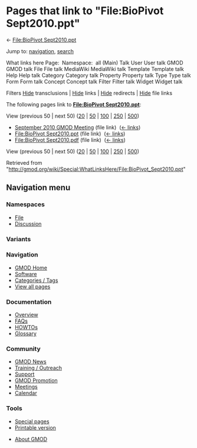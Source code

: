 <div id="mw-page-base" class="noprint">

</div>

<div id="mw-head-base" class="noprint">

</div>

<div id="content" class="mw-body" role="main">

<span id="top"></span>

<div id="mw-js-message" style="display:none;">

</div>



# <span dir="auto">Pages that link to "File:BioPivot Sept2010.ppt"</span>

<div id="bodyContent">

<div id="contentSub">

← [File:BioPivot
Sept2010.ppt](/wiki/File:BioPivot_Sept2010.ppt "File:BioPivot Sept2010.ppt")

</div>

<div id="jump-to-nav" class="mw-jump">

Jump to: [navigation](#mw-navigation), [search](#p-search)

</div>

<div id="mw-content-text">

What links here Page:  Namespace:  all (Main) Talk User User talk GMOD
GMOD talk File File talk MediaWiki MediaWiki talk Template Template talk
Help Help talk Category Category talk Property Property talk Type Type
talk Form Form talk Concept Concept talk Filter Filter talk Widget
Widget talk

Filters
[Hide](/mediawiki/index.php?title=Special:WhatLinksHere/File:BioPivot_Sept2010.ppt&hidetrans=1 "Special:WhatLinksHere/File:BioPivot Sept2010.ppt")
transclusions \|
[Hide](/mediawiki/index.php?title=Special:WhatLinksHere/File:BioPivot_Sept2010.ppt&hidelinks=1 "Special:WhatLinksHere/File:BioPivot Sept2010.ppt")
links \|
[Hide](/mediawiki/index.php?title=Special:WhatLinksHere/File:BioPivot_Sept2010.ppt&hideredirs=1 "Special:WhatLinksHere/File:BioPivot Sept2010.ppt")
redirects \|
[Hide](/mediawiki/index.php?title=Special:WhatLinksHere/File:BioPivot_Sept2010.ppt&hideimages=1 "Special:WhatLinksHere/File:BioPivot Sept2010.ppt")
file links

The following pages link to **[File:BioPivot
Sept2010.ppt](/wiki/File:BioPivot_Sept2010.ppt "File:BioPivot Sept2010.ppt")**:

View (previous 50 \| next 50)
([20](/mediawiki/index.php?title=Special:WhatLinksHere/File:BioPivot_Sept2010.ppt&limit=20 "Special:WhatLinksHere/File:BioPivot Sept2010.ppt")
\|
[50](/mediawiki/index.php?title=Special:WhatLinksHere/File:BioPivot_Sept2010.ppt&limit=50 "Special:WhatLinksHere/File:BioPivot Sept2010.ppt")
\|
[100](/mediawiki/index.php?title=Special:WhatLinksHere/File:BioPivot_Sept2010.ppt&limit=100 "Special:WhatLinksHere/File:BioPivot Sept2010.ppt")
\|
[250](/mediawiki/index.php?title=Special:WhatLinksHere/File:BioPivot_Sept2010.ppt&limit=250 "Special:WhatLinksHere/File:BioPivot Sept2010.ppt")
\|
[500](/mediawiki/index.php?title=Special:WhatLinksHere/File:BioPivot_Sept2010.ppt&limit=500 "Special:WhatLinksHere/File:BioPivot Sept2010.ppt"))

- [September 2010 GMOD
  Meeting](/wiki/September_2010_GMOD_Meeting "September 2010 GMOD Meeting")
  (file link) ‎ <span class="mw-whatlinkshere-tools">([←
  links](/mediawiki/index.php?title=Special:WhatLinksHere&target=September+2010+GMOD+Meeting "Special:WhatLinksHere"))</span>
- [File:BioPivot
  Sept2010.ppt](/wiki/File:BioPivot_Sept2010.ppt "File:BioPivot Sept2010.ppt")
  (file link) ‎ <span class="mw-whatlinkshere-tools">([←
  links](/mediawiki/index.php?title=Special:WhatLinksHere&target=File%3ABioPivot+Sept2010.ppt "Special:WhatLinksHere"))</span>
- [File:BioPivot
  Sept2010.pdf](/wiki/File:BioPivot_Sept2010.pdf "File:BioPivot Sept2010.pdf")
  (file link) ‎ <span class="mw-whatlinkshere-tools">([←
  links](/mediawiki/index.php?title=Special:WhatLinksHere&target=File%3ABioPivot+Sept2010.pdf "Special:WhatLinksHere"))</span>

View (previous 50 \| next 50)
([20](/mediawiki/index.php?title=Special:WhatLinksHere/File:BioPivot_Sept2010.ppt&limit=20 "Special:WhatLinksHere/File:BioPivot Sept2010.ppt")
\|
[50](/mediawiki/index.php?title=Special:WhatLinksHere/File:BioPivot_Sept2010.ppt&limit=50 "Special:WhatLinksHere/File:BioPivot Sept2010.ppt")
\|
[100](/mediawiki/index.php?title=Special:WhatLinksHere/File:BioPivot_Sept2010.ppt&limit=100 "Special:WhatLinksHere/File:BioPivot Sept2010.ppt")
\|
[250](/mediawiki/index.php?title=Special:WhatLinksHere/File:BioPivot_Sept2010.ppt&limit=250 "Special:WhatLinksHere/File:BioPivot Sept2010.ppt")
\|
[500](/mediawiki/index.php?title=Special:WhatLinksHere/File:BioPivot_Sept2010.ppt&limit=500 "Special:WhatLinksHere/File:BioPivot Sept2010.ppt"))

</div>

<div class="printfooter">

Retrieved from
"<http://gmod.org/wiki/Special:WhatLinksHere/File:BioPivot_Sept2010.ppt>"

</div>

<div id="catlinks" class="catlinks catlinks-allhidden">

</div>

<div class="visualClear">

</div>

</div>

</div>

<div id="mw-navigation">

## Navigation menu

<div id="mw-head">



<div id="left-navigation">

<div id="p-namespaces" class="vectorTabs" role="navigation"
aria-labelledby="p-namespaces-label">

### Namespaces

- <span id="ca-nstab-image"><a href="/wiki/File:BioPivot_Sept2010.ppt" accesskey="c"
  title="View the file page [c]">File</a></span>
- <span id="ca-talk"><a
  href="/mediawiki/index.php?title=File_talk:BioPivot_Sept2010.ppt&amp;action=edit&amp;redlink=1"
  accesskey="t"
  title="Discussion about the content page [t]">Discussion</a></span>

</div>

<div id="p-variants" class="vectorMenu emptyPortlet" role="navigation"
aria-labelledby="p-variants-label">

### 

### Variants[](#)

<div class="menu">

</div>

</div>

</div>

<div id="right-navigation">





</div>



</div>

</div>

</div>

<div id="mw-panel">

<div id="p-logo" role="banner">

<a href="/wiki/Main_Page"
style="background-image: url(http://gmod.org/images/GMOD-cogs.png);"
title="Visit the main page"></a>

</div>

<div id="p-Navigation" class="portal" role="navigation"
aria-labelledby="p-Navigation-label">

### Navigation

<div class="body">

- <span id="n-GMOD-Home">[GMOD Home](/wiki/Main_Page)</span>
- <span id="n-Software">[Software](/wiki/GMOD_Components)</span>
- <span id="n-Categories-.2F-Tags">[Categories /
  Tags](/wiki/Categories)</span>
- <span id="n-View-all-pages">[View all
  pages](/wiki/Special:AllPages)</span>

</div>

</div>

<div id="p-Documentation" class="portal" role="navigation"
aria-labelledby="p-Documentation-label">

### Documentation

<div class="body">

- <span id="n-Overview">[Overview](/wiki/Overview)</span>
- <span id="n-FAQs">[FAQs](/wiki/Category:FAQ)</span>
- <span id="n-HOWTOs">[HOWTOs](/wiki/Category:HOWTO)</span>
- <span id="n-Glossary">[Glossary](/wiki/Glossary)</span>

</div>

</div>

<div id="p-Community" class="portal" role="navigation"
aria-labelledby="p-Community-label">

### Community

<div class="body">

- <span id="n-GMOD-News">[GMOD News](/wiki/GMOD_News)</span>
- <span id="n-Training-.2F-Outreach">[Training /
  Outreach](/wiki/Training_and_Outreach)</span>
- <span id="n-Support">[Support](/wiki/Support)</span>
- <span id="n-GMOD-Promotion">[GMOD
  Promotion](/wiki/GMOD_Promotion)</span>
- <span id="n-Meetings">[Meetings](/wiki/Meetings)</span>
- <span id="n-Calendar">[Calendar](/wiki/Calendar)</span>

</div>

</div>

<div id="p-tb" class="portal" role="navigation"
aria-labelledby="p-tb-label">

### Tools

<div class="body">

- <span id="t-specialpages"><a href="/wiki/Special:SpecialPages" accesskey="q"
  title="A list of all special pages [q]">Special pages</a></span>
- <span id="t-print"><a
  href="/mediawiki/index.php?title=Special:WhatLinksHere/File:BioPivot_Sept2010.ppt&amp;printable=yes"
  rel="alternate" accesskey="p"
  title="Printable version of this page [p]">Printable version</a></span>

</div>

</div>

</div>

</div>

<div id="footer" role="contentinfo">

- <span id="footer-places-about">[About
  GMOD](/wiki/GMOD:About "GMOD:About")</span>

<!-- -->






</div>
